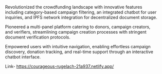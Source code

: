 Revolutionized the crowdfunding landscape with innovative features including category-based campaign filtering, an
integrated chatbot for user inquiries, and IPFS network integration for decentralized document storage.

Pioneered a multi-panel platform catering to donors, campaign creators, and verifiers, streamlining campaign creation
processes with stringent document verification protocols.

Empowered users with intuitive navigation, enabling effortless campaign discovery, donation tracking, and real-time support
through an interactive chatbot interface.

 Link- https://courageous-rugelach-21a937.netlify.app/
